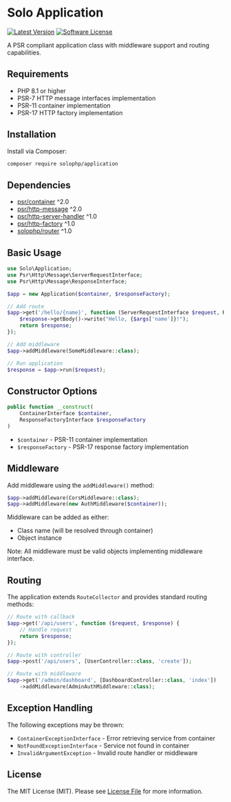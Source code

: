 # Solo Application

[![Latest Version](https://img.shields.io/badge/version-1.2.0-blue.svg)](https://github.com/solophp/application/releases)
[![Software License](https://img.shields.io/badge/license-MIT-brightgreen.svg)](LICENSE)

A PSR compliant application class with middleware support and routing capabilities.

## Requirements

- PHP 8.1 or higher
- PSR-7 HTTP message interfaces implementation
- PSR-11 container implementation
- PSR-17 HTTP factory implementation

## Installation

Install via Composer:

```bash
composer require solophp/application
```

## Dependencies

- [psr/container](https://github.com/php-fig/container) ^2.0
- [psr/http-message](https://github.com/php-fig/http-message) ^2.0
- [psr/http-server-handler](https://github.com/php-fig/http-server-handler) ^1.0
- [psr/http-factory](https://github.com/php-fig/http-factory) ^1.0
- [solophp/router](https://github.com/solophp/router) ^1.0

## Basic Usage

```php
use Solo\Application;
use Psr\Http\Message\ServerRequestInterface;
use Psr\Http\Message\ResponseInterface;

$app = new Application($container, $responseFactory);

// Add route
$app->get('/hello/{name}', function (ServerRequestInterface $request, ResponseInterface $response, array $args) {
    $response->getBody()->write("Hello, {$args['name']}!");
    return $response;
});

// Add middleware
$app->addMiddleware(SomeMiddleware::class);

// Run application
$response = $app->run($request);
```

## Constructor Options

```php
public function __construct(
    ContainerInterface $container,
    ResponseFactoryInterface $responseFactory
)
```

- `$container` - PSR-11 container implementation
- `$responseFactory` - PSR-17 response factory implementation

## Middleware

Add middleware using the `addMiddleware()` method:

```php
$app->addMiddleware(CorsMiddleware::class);
$app->addMiddleware(new AuthMiddleware($container));
```

Middleware can be added as either:
- Class name (will be resolved through container)
- Object instance

Note: All middleware must be valid objects implementing middleware interface.

## Routing

The application extends `RouteCollector` and provides standard routing methods:

```php
// Route with callback
$app->get('/api/users', function ($request, $response) {
    // Handle request
    return $response;
});

// Route with controller
$app->post('/api/users', [UserController::class, 'create']);

// Route with middleware
$app->get('/admin/dashboard', [DashboardController::class, 'index'])
    ->addMiddleware(AdminAuthMiddleware::class);
```

## Exception Handling

The following exceptions may be thrown:

- `ContainerExceptionInterface` - Error retrieving service from container
- `NotFoundExceptionInterface` - Service not found in container
- `InvalidArgumentException` - Invalid route handler or middleware

## License

The MIT License (MIT). Please see [License File](LICENSE) for more information.